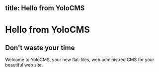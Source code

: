 title: Hello from YoloCMS
---
# Hello from YoloCMS
## Don't waste your time

Welcome to YoloCMS, your new flat-files, web administred CMS for your beautiful web site.